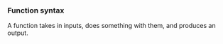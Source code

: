 ### **Function syntax**

A function takes in inputs, does something with them, and produces an output.

